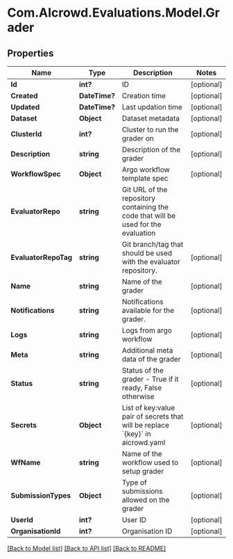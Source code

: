 # Com.AIcrowd.Evaluations.Model.Grader
## Properties

Name | Type | Description | Notes
------------ | ------------- | ------------- | -------------
**Id** | **int?** | ID | [optional] 
**Created** | **DateTime?** | Creation time | [optional] 
**Updated** | **DateTime?** | Last updation time | [optional] 
**Dataset** | **Object** | Dataset metadata | [optional] 
**ClusterId** | **int?** | Cluster to run the grader on | [optional] 
**Description** | **string** | Description of the grader | [optional] 
**WorkflowSpec** | **Object** | Argo workflow template spec | [optional] 
**EvaluatorRepo** | **string** | Git URL of the repository containing the code that will be used for the evaluation | 
**EvaluatorRepoTag** | **string** | Git branch/tag that should be used with the evaluator repository. | [optional] 
**Name** | **string** | Name of the grader | [optional] 
**Notifications** | **string** | Notifications available for the grader. | [optional] 
**Logs** | **string** | Logs from argo workflow | [optional] 
**Meta** | **string** | Additional meta data of the grader | [optional] 
**Status** | **string** | Status of the grader - True if it ready, False otherwise | [optional] 
**Secrets** | **Object** | List of key:value pair of secrets that will be replace &#x60;{key}&#x60; in aicrowd.yaml | [optional] 
**WfName** | **string** | Name of the workflow used to setup grader | [optional] 
**SubmissionTypes** | **Object** | Type of submissions allowed on the grader | [optional] 
**UserId** | **int?** | User ID | [optional] 
**OrganisationId** | **int?** | Organisation ID | [optional] 

[[Back to Model list]](../README.md#documentation-for-models) [[Back to API list]](../README.md#documentation-for-api-endpoints) [[Back to README]](../README.md)

